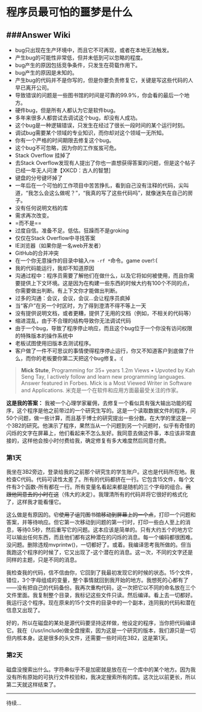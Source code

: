 # 程序员最可怕的噩梦是什么

###Answer Wiki
---
* bug只出现在生产环境中，而且它不可再现，或者在本地无法触发。
* 产生bug的可能性非常低，但并未低到可以忽略的程度。
* bug产生的原因包括竞争条件，只发生在荷载作用下。
* bug产生的原因是未知的。
* 产生bug的代码并不是你写的，但是你要负责修复它，关键是写这些代码的人早已离开公司。
* 导致错误的问题是一些图书馆的时间是可靠的99.9%，你会看的最后一个地方。
* 硬件bug，但是所有人都认为它是软件bug。
* 多年来很多人都尝试去调试这个bug，却没有人成功。
* 这个bug是一种逻辑错误，只发生在经过了很长一段时间的某个运行时刻。
* 调试bug需要某个领域的专业知识，而你却对这个领域一无所知。
* 你有一个严格的时间期限去修复这个bug。
* 这个bug不可忽略，因为你的工作岌岌可危。
* Stack Overflow 挂掉了
* 去Stack Overflow发现有人提出了你也一直想获得答案的问题，但是这个帖子已经一年无人问津【XKCD：古人的智慧]
* 键盘的分号键坏掉了
* 一年后在一个可怕的工作项目中苦苦挣扎，看到自己没有注释的代码，尖叫道，“我怎么会这么做呢？”，“我真的写了这些代码吗”，就像迷失在自己的房子。
* 没有任何说明文档的库
* 需求再次改变。
* =而不是==
* 过度自信。准备不足。低估。狂躁而不是groking
* 仅仅在Stack Overflow中寻找答案
* IE浏览器（如果你是一名web开发者）
* GitHub的合并冲突
* 在一个你无意操作的目录中输入`rm -rf *`命令。game over!:(
* 我的代码能运行，我却不知道原因
* 沟通过程中：程序员需要了解他们在做什么，以及它将如何被使用，而且你需要提供上下文环境。这是因为在构建一些东西的时候大约有100个不同的点，你需要做出判断。有上下文你才能做出判断。
* 过多的沟通：会议，会议，会议...会让程序员疯掉
* 当“客户”在另一个时区时，为了得到澄清不得不等上一天
* 没有提供说明文档，或者更糟，提供了无用的文档（例如，不相关的代码等）
* 缩进混乱，由于不合理的结构导致你无法调试代码
* 由于一个bug，导致了程序停止响应，而且这个bug位于一个你没有访问权限的特殊版本的操作系统中
* 老板试图使用旧版本去测试程序。
* 客户做了一件不可思议的事情使得程序停止运行，你又不知道客户到底做了什么，而你的老板要你第二天把这个bug修复。:(

> **Mick Stute**, Programming for 35+ years
1.2m Views • Upvoted by Kah Seng Tay, I actively follow and learn new programming languages.
Answer featured in Forbes.
Mick is a Most Viewed Writer in Software and Applications.
米克是一个在软件和应用方面最最受关注的作家。

**这是我的答案：**
我被一个心理学家雇佣，去修复一个看似具有强大输出功能的程序，这个程序是他之前带过的一个研究生写的。这是一个读取数据文件的程序，问50个问题，做一些计算，而且基于博士的研究提出一些分数。在大学的里这是一个3B2的研究。他演示了程序，果然当从一个问题到另一个问题时，似乎有奇怪的闪烁的文字在屏幕上，他们看起来不怎么友好。我同意去做这件事，本应该非常直接的，这样他会按小时付费给我，确定修复有多大难度然后同意付费。

### 第1天
我坐在3B2旁边，登录给我的之前那个研究生的学生账户。这也是代码所在地。我检查C代码。代码可读性太差了。所有的代码都挤在一行。它包含15文件，每个文件有3个函数-所有都在一行。所有变量名看起来都是随机的三个字母的组合。~~我跟他同意去的小时在这~~（伟大的决定）。我理清所有的代码并将它很好的格式化了，这样我才能看懂它。 

这么做是有原因的。~~它使用了诅咒图书馆移动到屏幕上的一个点~~，打印一个问题和答案，并等待响应。但它第一次移动到问题的第一行时，打印一些白人至上的消息，等待0.5秒，然后重写它的问题。这本应该是简单的。只有大约五个的地方它可以输出任何东西，而且他们都有这种潜在的闪烁的消息。每一个编码都很困难。没问题。删除违规mvprintw()，一切都好了。或着。我编译思考我所做的。但当我跑这个程序的时候了，它又出现了-这个潜在的消息。这一次，不同的文字还是同样的主题，只是不同的消息。

我检查我的代码，信不信由你，它回到了我最初发现它的时候的状态。15个文件，错位，3个字母组成的变量，整个事情就回到我开始的地方。我想死的心都有了——没有把自己的代码备份。我再次重构代码，这一次把它以不同的命名放在三个文件里面。我复制整个目录，我标记这些文件只读。然后编译。看上去一切都好。我运行这个程序。现在原来的15个文件的目录中的一个副本，连同我的代码和潜在信息又出现了。

好的，所以在磁盘的某处是源代码要坚持这样做，他设定的程序，当你把代码编译它。我在（/usr/include)做全盘搜索，因为这是一个研究的版本，我们源只是一切但内核本身。这是很多的头文件，还需要一些时间在3B2，这是第1天。

### 第2天
磁盘没搜索出什么。字符串似乎不是加密就是放在在一个库中的某个地方。因为我没有所有原始的可执行文件校验和，我决定搜索所有的库。这次比以前更长，所以第二天就这样结束了。

---
待续...